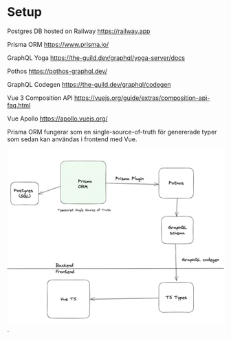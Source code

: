 # Setup

Postgres DB hosted on Railway https://railway.app

Prisma ORM https://www.prisma.io/

GraphQL Yoga https://the-guild.dev/graphql/yoga-server/docs

Pothos https://pothos-graphql.dev/

GraphQL Codegen https://the-guild.dev/graphql/codegen

Vue 3 Composition API https://vuejs.org/guide/extras/composition-api-faq.html

Vue Apollo https://apollo.vuejs.org/

Prisma ORM fungerar som en single-source-of-truth för genererade typer som sedan kan användas i frontend med Vue. 

![alt text for screen readers](/end-to-end.png).
